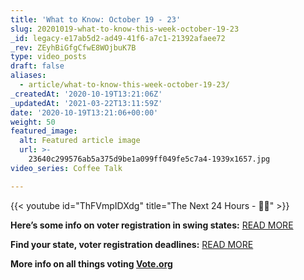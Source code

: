 ```yaml
---
title: 'What to Know: October 19 - 23'
slug: 20201019-what-to-know-this-week-october-19-23
_id: legacy-e17ab5d2-ad49-41f6-a7c1-21392afaee72
_rev: ZEyhBiGfgCfwE8WOjbuK7B
type: video_posts
draft: false
aliases:
  - article/what-to-know-this-week-october-19-23/
_createdAt: '2020-10-19T13:21:06Z'
_updatedAt: '2021-03-22T13:11:59Z'
date: '2020-10-19T13:21:06+00:00'
weight: 50
featured_image:
  alt: Featured article image
  url: >-
    23640c299576ab5a375d9be1a099ff049fe5c7a4-1939x1657.jpg
video_series: Coffee Talk

---
```

{{< youtube id="ThFVmpIDXdg" title="The Next 24 Hours - 🙌🏻" >}}

**Here’s some info on voter registration in swing states:** [READ MORE](https://www.cbsnews.com/news/voter-registration-republicans-swing-states-narrow-gap/)

**Find your state, voter registration deadlines:** [READ MORE](https://www.businessinsider.com/voter-registration-deadlines-by-state-2020-8)

**More info on all things voting [Vote.org](https://www.vote.org)**